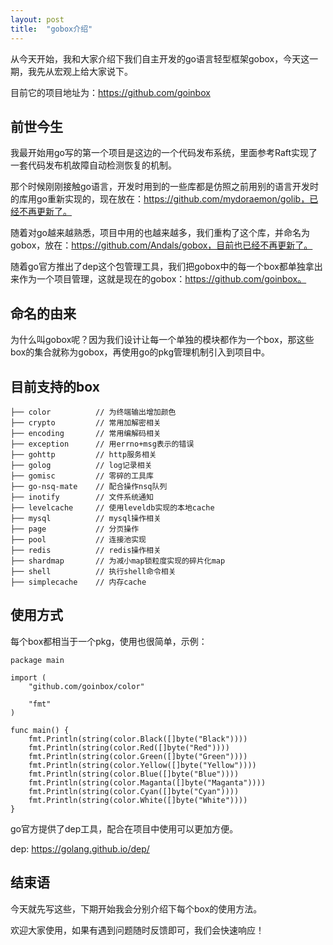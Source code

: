```yaml
---
layout: post
title:  "gobox介绍"
---
```


从今天开始，我和大家介绍下我们自主开发的go语言轻型框架gobox，今天这一期，我先从宏观上给大家说下。

目前它的项目地址为：https://github.com/goinbox

## 前世今生

我最开始用go写的第一个项目是这边的一个代码发布系统，里面参考Raft实现了一套代码发布机故障自动检测恢复的机制。

那个时候刚刚接触go语言，开发时用到的一些库都是仿照之前用别的语言开发时的库用go重新实现的，现在放在：https://github.com/mydoraemon/golib，已经不再更新了。

随着对go越来越熟悉，项目中用的也越来越多，我们重构了这个库，并命名为gobox，放在：https://github.com/Andals/gobox，目前也已经不再更新了。

随着go官方推出了dep这个包管理工具，我们把gobox中的每一个box都单独拿出来作为一个项目管理，这就是现在的gobox：https://github.com/goinbox。

## 命名的由来

为什么叫gobox呢？因为我们设计让每一个单独的模块都作为一个box，那这些box的集合就称为gobox，再使用go的pkg管理机制引入到项目中。

## 目前支持的box

```
├── color          // 为终端输出增加颜色
├── crypto         // 常用加解密相关
├── encoding       // 常用编解码相关
├── exception      // 用errno+msg表示的错误
├── gohttp         // http服务相关
├── golog          // log记录相关
├── gomisc         // 零碎的工具库
├── go-nsq-mate    // 配合操作nsq队列
├── inotify        // 文件系统通知
├── levelcache     // 使用leveldb实现的本地cache
├── mysql          // mysql操作相关
├── page           // 分页操作
├── pool           // 连接池实现
├── redis          // redis操作相关
├── shardmap       // 为减小map锁粒度实现的碎片化map
├── shell          // 执行shell命令相关
├── simplecache    // 内存cache
```

## 使用方式

每个box都相当于一个pkg，使用也很简单，示例：

```
package main

import (
	"github.com/goinbox/color"

	"fmt"
)

func main() {
	fmt.Println(string(color.Black([]byte("Black"))))
	fmt.Println(string(color.Red([]byte("Red"))))
	fmt.Println(string(color.Green([]byte("Green"))))
	fmt.Println(string(color.Yellow([]byte("Yellow"))))
	fmt.Println(string(color.Blue([]byte("Blue"))))
	fmt.Println(string(color.Maganta([]byte("Maganta"))))
	fmt.Println(string(color.Cyan([]byte("Cyan"))))
	fmt.Println(string(color.White([]byte("White"))))
}
```

go官方提供了dep工具，配合在项目中使用可以更加方便。

dep: https://golang.github.io/dep/

## 结束语

今天就先写这些，下期开始我会分别介绍下每个box的使用方法。

欢迎大家使用，如果有遇到问题随时反馈即可，我们会快速响应！
